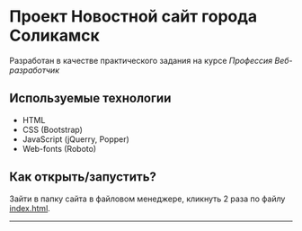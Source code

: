 # Проект Новостной сайт города Соликамск

Разработан в качестве практического задания на курсе *Профессия Веб-разработчик*

## Используемые технологии

* HTML
* CSS (Bootstrap)
* JavaScript (jQuerry, Popper)
* Web-fonts (Roboto)

## Как открыть/запустить?

Зайти в папку сайта в файловом менеджере, кликнуть 2 раза по файлу [index.html](./index.html). 
____